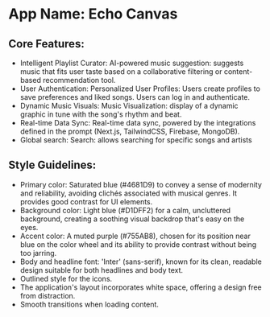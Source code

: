# **App Name**: Echo Canvas

## Core Features:

- Intelligent Playlist Curator: AI-powered music suggestion: suggests music that fits user taste based on a collaborative filtering or content-based recommendation tool.
- User Authentication: Personalized User Profiles: Users create profiles to save preferences and liked songs. Users can log in and authenticate.
- Dynamic Music Visuals: Music Visualization: display of a dynamic graphic in tune with the song's rhythm and beat.
- Real-time Data Sync: Real-time data sync, powered by the integrations defined in the prompt (Next.js, TailwindCSS, Firebase, MongoDB).
- Global search: Search: allows searching for specific songs and artists

## Style Guidelines:

- Primary color: Saturated blue (#4681D9) to convey a sense of modernity and reliability, avoiding clichés associated with musical genres. It provides good contrast for UI elements.
- Background color: Light blue (#D1DFF2) for a calm, uncluttered background, creating a soothing visual backdrop that's easy on the eyes.  
- Accent color: A muted purple (#755AB8), chosen for its position near blue on the color wheel and its ability to provide contrast without being too jarring.
- Body and headline font: 'Inter' (sans-serif), known for its clean, readable design suitable for both headlines and body text. 
- Outlined style for the icons.
- The application's layout incorporates white space, offering a design free from distraction.
- Smooth transitions when loading content.